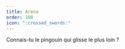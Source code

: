 ```yaml
---
title: Arena
order: 100
icon: ":crossed_swords:"
---
```


Connais-tu le pingouin qui glisse le plus loin ?